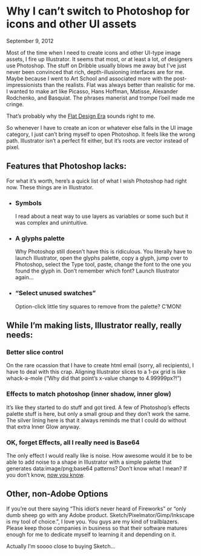 # Why I can&rsquo;t switch to Photoshop for icons and other UI assets

<p class="datestamp">September 9, 2012</p>

Most of the time when I need to create icons and other UI-type image assets, I fire up Illustrator. It seems that most, or at least a lot, of designers use Photoshop. The stuff on Dribble usually blows me away but I've just never been convinced that rich, depth-illusioning interfaces are for me. Maybe because I went to Art School and associated more with the post-impressionists than the realists. Flat was always better than realistic for me. I wanted to make art like Picasso, Hans Hoffman, Matisse, Alexander Rodchenko, and Basquiat. The phrases manerist and <span lang="fr">trompe l&rsquo;oeil</span> made me cringe.

That&rsquo;s probably why the <a href="http://layervault.tumblr.com/post/32267022219/flat-interface-design">Flat Design Era</a> sounds right to me.

So whenever I have to create an icon or whatever else falls in the UI image category, I just can&rsquo;t bring myself to open Photoshop. It feels like the wrong path. Illustrator isn&rsquo;t a perfect fit either, but it&rsquo;s roots are vector instead of pixel.

## Features that Photoshop lacks:

For what it&rsquo;s worth, here&rsquo;s a quick list of what I wish Photoshop had right now. These things are in Illustrator.

- ### Symbols

	I read about a neat way to use layers as variables or some such but it was complex and unintuitive.

- ### A glyphs palette

	Why Photoshop still doesn&rsquo;t have this is ridiculous. You literally have to launch Illustrator, open the glyphs palette, copy a glyph, jump over to Photoshop, select the Type tool, paste, change the font to the one you found the glyph in. Don&rsquo;t remember which font? Launch Illustrator again…

- ### “Select unused swatches”

	Option-click little tiny squares to remove from the palette? C&rsquo;MON!</p>

## While I&rsquo;m making lists, Illustrator really, really needs:

### Better slice control

On the rare ocassion that I have to create html email (sorry, all recipients), I have to deal with this crap. Aligning Illustrator slices to a 1-px grid is like whack-a-mole (&ldquo;Why did that point&rsquo;s x-value change to 4.99999px?!&rdquo;)

### Effects to match photoshop (inner shadow, inner glow)

It&rsquo;s like they started to do stuff and got tired. A few of Photoshop&rsquo;s effects palette stuff is here, but only a small group and they don&rsquo;t work the same. The silver lining here is that it always reminds me that I could do without that extra Inner Glow anyway.

### OK, forget Effects, all I really need is Base64

The only effect I would really like is noise. How awesome would it be to be able to add noise to a shape in Illustrator with a simple palette that generates data:image/png;base64 patterns? Don&rsquo;t know what I mean? If you don&rsquo;t know, <a href="http://www.patternify.com/">now you know</a>.

## Other, non-Adobe Options

If you&rsquo;re out there saying &ldquo;This idiot&rsquo;s never heard of Fireworks&rdquo; or &ldquo;only dumb sheep go with any Adobe product. Sketch/Pixelmator/Gimp/Inkscape is my tool of choice.&rdquo;, I love you. You guys are my kind of trailblazers. Please keep those companies in business so that their software matures enough for me to dedicate myself to learning it and depending on it.

Actually I&rsquo;m soooo close to buying Sketch...
